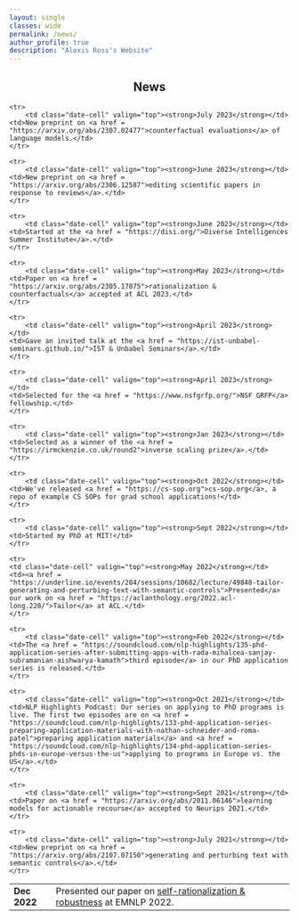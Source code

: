 ```yaml
---
layout: single
classes: wide
permalink: /news/
author_profile: true
description: "Alexis Ross's Website"
---
```


<style type="text/css">
      table, tr, td {
        border: 0px;
    }

</style>

<h2 align="center">News</h2>

<table class='news-table'>
    <col width="15%">
    <col width="100%">

    <tr>
        <td class="date-cell" valign="top"><strong>July 2023</strong></td>
	<td>New preprint on <a href = "https://arxiv.org/abs/2307.02477">counterfactual evaluations</a> of language models.</td>
    </tr>

    <tr>
        <td class="date-cell" valign="top"><strong>June 2023</strong></td>
	<td>New preprint on <a href = "https://arxiv.org/abs/2306.12587">editing scientific papers in response to reviews</a>.</td>
    </tr>
    
    <tr>
        <td class="date-cell" valign="top"><strong>June 2023</strong></td>
	<td>Started at the <a href = "https://disi.org/">Diverse Intelligences Summer Institute</a>.</td>
    </tr>

    <tr>
        <td class="date-cell" valign="top"><strong>May 2023</strong></td>
	<td>Paper on <a href = "https://arxiv.org/abs/2305.17075">rationalization & counterfactuals</a> accepted at ACL 2023.</td>
    </tr>
    
    <tr>
        <td class="date-cell" valign="top"><strong>April 2023</strong></td>
	<td>Gave an invited talk at the <a href = "https://ist-unbabel-seminars.github.io/">IST & Unbabel Seminars</a>.</td>
    </tr>
    
    <tr>
        <td class="date-cell" valign="top"><strong>April 2023</strong></td>
	<td>Selected for the <a href = "https://www.nsfgrfp.org/">NSF GRFP</a> fellowship.</td>
    </tr>

    <tr>
        <td class="date-cell" valign="top"><strong>Jan 2023</strong></td>
	<td>Selected as a winner of the <a href = "https://irmckenzie.co.uk/round2">inverse scaling prize</a>.</td>
    </tr>
    
<tr>
        <td class="date-cell" valign="top"><strong>Dec 2022</strong></td>
	<td>Presented our paper on <a href = "https://arxiv.org/abs/2210.13575">self-rationalization & robustness</a> at EMNLP 2022.</td> 
    </tr>
    
    <tr>
        <td class="date-cell" valign="top"><strong>Oct 2022</strong></td>
	<td>We've released <a href = "https://cs-sop.org">cs-sop.org</a>, a repo of example CS SOPs for grad school applications!</td>
    </tr>
    
    <tr>
        <td class="date-cell" valign="top"><strong>Sept 2022</strong></td>
	<td>Started my PhD at MIT!</td>
    </tr>
        
    <tr>
	<td class="date-cell" valign="top"><strong>May 2022</strong></td>
	<td><a href = "https://underline.io/events/284/sessions/10682/lecture/49848-tailor-generating-and-perturbing-text-with-semantic-controls">Presented</a> our work on <a href = "https://aclanthology.org/2022.acl-long.228/">Tailor</a> at ACL.</td>
    </tr>
    
    <tr>
        <td class="date-cell" valign="top"><strong>Feb 2022</strong></td>
	<td>The <a href = "https://soundcloud.com/nlp-highlights/135-phd-application-series-after-submitting-apps-with-rada-mihalcea-sanjay-subramanian-aishwarya-kamath">third episode</a> in our PhD application series is released.</td>
    </tr>

    <tr>
        <td class="date-cell" valign="top"><strong>Oct 2021</strong></td>
	<td>NLP Highlights Podcast: Our series on applying to PhD programs is live. The first two episodes are on <a href = "https://soundcloud.com/nlp-highlights/133-phd-application-series-preparing-application-materials-with-nathan-schneider-and-roma-patel">preparing application materials</a> and <a href = "https://soundcloud.com/nlp-highlights/134-phd-application-series-phds-in-europe-versus-the-us">applying to programs in Europe vs. the US</a>.</td>
    </tr>
    
    <tr>
        <td class="date-cell" valign="top"><strong>Sept 2021</strong></td>
	<td>Paper on <a href = "https://arxiv.org/abs/2011.06146">learning models for actionable recourse</a> accepted to Neurips 2021.</td> 
    </tr>

    <tr>
        <td class="date-cell" valign="top"><strong>July 2021</strong></td>
	<td>New preprint on <a href = "https://arxiv.org/abs/2107.07150">generating and perturbing text with semantic controls</a>.</td> 
    </tr>
</table>
